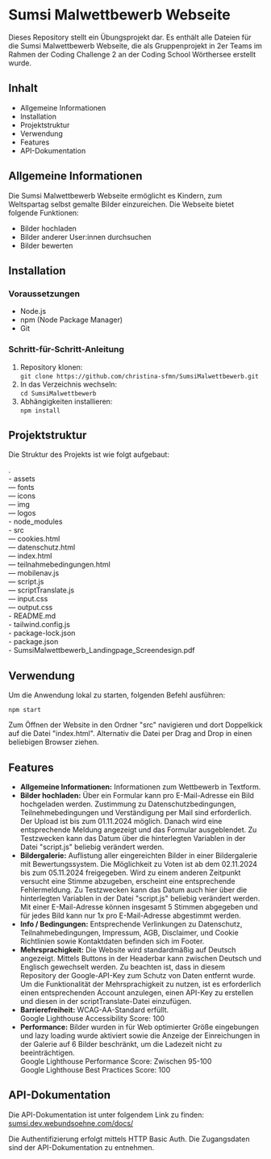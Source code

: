 <h1>Sumsi Malwettbewerb Webseite</h1>

<p>Dieses Repository stellt ein Übungsprojekt dar. Es enthält alle Dateien für die Sumsi Malwettbewerb Webseite, die als Gruppenprojekt in 2er Teams im Rahmen der Coding Challenge 2 an der Coding School Wörthersee erstellt wurde.</p>

<h2>Inhalt</h2>
<ul>
<li>Allgemeine Informationen</li>
<li>Installation</li>
<li>Projektstruktur</li>
<li>Verwendung</li>
<li>Features</li>
<li>API-Dokumentation</li>
</ul>

<h2>Allgemeine Informationen</h2>
<p>Die Sumsi Malwettbewerb Webseite ermöglicht es Kindern, zum Weltspartag selbst gemalte Bilder einzureichen. Die Webseite bietet folgende Funktionen:</p>

<ul>
<li>Bilder hochladen</li>
<li>Bilder anderer User:innen durchsuchen</li>
<li>Bilder bewerten</li>
</ul>

<h2>Installation</h2>

<h3>Voraussetzungen</h3>
<ul>
<li>Node.js</li>
<li>npm (Node Package Manager)</li>
<li>Git</li>
</ul>

<h3>Schritt-für-Schritt-Anleitung</h3>
<ol>
<li>Repository klonen:<br> 
<code>git clone https://github.com/christina-sfmn/SumsiMalwettbewerb.git</code></li>
<li>In das Verzeichnis wechseln:<br> 
<code>cd SumsiMalwettbewerb</code></li>
<li>Abhängigkeiten installieren:<br> 
<code>npm install</code></li>
</ol>

<h2>Projektstruktur</h2>
<p>Die Struktur des Projekts ist wie folgt aufgebaut:</p>

<p>
.<br> 
- assets<br> 
–– fonts<br>
–– icons<br> 
–– img<br> 
–– logos<br> 
- node_modules<br> 
- src<br> 
–– cookies.html<br> 
–– datenschutz.html<br> 
–– index.html<br> 
–– teilnahmebedingungen.html<br> 
–– mobilenav.js<br> 
–– script.js<br> 
–– scriptTranslate.js<br> 
–– input.css<br> 
–– output.css<br> 
- README.md<br> 
- tailwind.config.js<br> 
- package-lock.json<br>
- package.json<br> 
- SumsiMalwettbewerb_Landingpage_Screendesign.pdf
</p>

<h2>Verwendung</h2>
<p>Um die Anwendung lokal zu starten, folgenden Befehl ausführen:</p>
<p><code>npm start</code></p>
<p>Zum Öffnen der Website in den Ordner "src" navigieren und dort Doppelkick auf die Datei "index.html". Alternativ die Datei per Drag and Drop in einen beliebigen Browser ziehen.</p>

<h2>Features</h2>
<ul>
<li><strong>Allgemeine Informationen:</strong> Informationen zum Wettbewerb in Textform.</li>
<li><strong>Bilder hochladen:</strong> Über ein Formular kann pro E-Mail-Adresse ein Bild hochgeladen werden. Zustimmung zu Datenschutzbedingungen, Teilnehmebedingungen und Verständigung per Mail sind erforderlich. Der Upload ist bis zum 01.11.2024 möglich. Danach wird eine entsprechende Meldung angezeigt und das Formular ausgeblendet. Zu Testzwecken kann das Datum über die hinterlegten Variablen in der Datei "script.js" beliebig verändert werden.</li>
<li><strong>Bildergalerie:</strong> Auflistung aller eingereichten Bilder in einer Bildergalerie mit Bewertungssystem. Die Möglichkeit zu Voten ist ab dem 02.11.2024 bis zum 05.11.2024 freigegeben. Wird zu einem anderen Zeitpunkt versucht eine Stimme abzugeben, erscheint eine entsprechende Fehlermeldung. Zu Testzwecken kann das Datum auch hier über die hinterlegten Variablen in der Datei "script.js" beliebig verändert werden. Mit einer E-Mail-Adresse können insgesamt 5 Stimmen abgegeben und für jedes Bild kann nur 1x pro E-Mail-Adresse abgestimmt werden.</li>
<li><strong>Info / Bedingungen:</strong> Entsprechende Verlinkungen zu Datenschutz, Teilnahmebedingungen, Impressum, AGB, Disclaimer, und Cookie Richtlinien sowie Kontaktdaten befinden sich im Footer.</li>
<li><strong>Mehrsprachigkeit:</strong> Die Website wird standardmäßig auf Deutsch angezeigt. Mittels Buttons in der Headerbar kann zwischen Deutsch und Englisch gewechselt werden. Zu beachten ist, dass in diesem Repository der Google-API-Key zum Schutz von Daten entfernt wurde. Um die Funktionalität der Mehrsprachigkeit zu nutzen, ist es erforderlich einen entsprechenden Account anzulegen, einen API-Key zu erstellen und diesen in der scriptTranslate-Datei einzufügen.</li>
<li><strong>Barrierefreiheit:</strong> WCAG-AA-Standard erfüllt.<br> 
Google Lighthouse Accessibility Score: 100</li>
<li><strong>Performance:</strong> Bilder wurden in für Web optimierter Größe eingebungen und lazy loading wurde aktiviert sowie die Anzeige der Einreichungen in der Galerie auf 6 Bilder beschränkt, um die Ladezeit nicht zu beeinträchtigen.<br> 
Google Lighthouse Performance Score: Zwischen 95-100<br> 
Google Lighthouse Best Practices Score: 100</li>
</ul>

<h2>API-Dokumentation</h2>
<p>Die API-Dokumentation ist unter folgendem Link zu finden: <a href="https://sumsi.dev.webundsoehne.com/docs/">sumsi.dev.webundsoehne.com/docs/</a></p>

<p>Die Authentifizierung erfolgt mittels HTTP Basic Auth. Die Zugangsdaten sind der API-Dokumentation zu entnehmen.</p>
